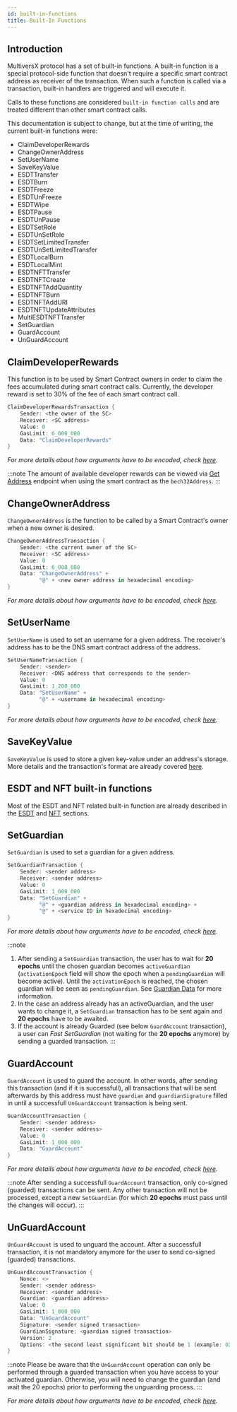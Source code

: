 ```yaml
---
id: built-in-functions
title: Built-In Functions
---
```


[comment]: # (mx-abstract)

## **Introduction**

MultiversX protocol has a set of built-in functions. A built-in function is a special protocol-side function that doesn't
require a specific smart contract address as receiver of the transaction. When such a function is called via a transaction,
built-in handlers are triggered and will execute it.

Calls to these functions are considered `built-in function calls` and are treated different than other smart contract calls.

This documentation is subject to change, but at the time of writing, the current built-in functions were:

- ClaimDeveloperRewards
- ChangeOwnerAddress
- SetUserName
- SaveKeyValue
- ESDTTransfer
- ESDTBurn
- ESDTFreeze
- ESDTUnFreeze
- ESDTWipe
- ESDTPause
- ESDTUnPause
- ESDTSetRole
- ESDTUnSetRole
- ESDTSetLimitedTransfer
- ESDTUnSetLimitedTransfer
- ESDTLocalBurn
- ESDTLocalMint
- ESDTNFTTransfer
- ESDTNFTCreate
- ESDTNFTAddQuantity
- ESDTNFTBurn
- ESDTNFTAddURI
- ESDTNFTUpdateAttributes
- MultiESDTNFTTransfer
- SetGuardian
- GuardAccount
- UnGuardAccount

[comment]: # (mx-context-auto)

## **ClaimDeveloperRewards**

This function is to be used by Smart Contract owners in order to claim the fees accumulated during smart contract calls.
Currently, the developer reward is set to 30% of the fee of each smart contract call.

```rust
ClaimDeveloperRewardsTransaction {
    Sender: <the owner of the SC>
    Receiver: <SC address>
    Value: 0
    GasLimit: 6_000_000
    Data: "ClaimDeveloperRewards"
}
```

_For more details about how arguments have to be encoded, check [here](/developers/sc-calls-format)._

:::note
The amount of available developer rewards can be viewed via [Get Address](/sdk-and-tools/rest-api/addresses/#get-address) endpoint when using the smart contract as the `bech32Address`.
:::

[comment]: # (mx-context-auto)

## **ChangeOwnerAddress**

`ChangeOwnerAddress` is the function to be called by a Smart Contract's owner when a new owner is desired.

```rust
ChangeOwnerAddressTransaction {
    Sender: <the current owner of the SC>
    Receiver: <SC address>
    Value: 0
    GasLimit: 6_000_000
    Data: "ChangeOwnerAddress" +
          "@" + <new owner address in hexadecimal encoding>
}
```

_For more details about how arguments have to be encoded, check [here](/developers/sc-calls-format)._

[comment]: # (mx-context-auto)

## **SetUserName**

`SetUserName` is used to set an username for a given address. The receiver's address has to be the DNS smart contract
address of the address.

```rust
SetUserNameTransaction {
    Sender: <sender>
    Receiver: <DNS address that corresponds to the sender>
    Value: 0
    GasLimit: 1_200_000
    Data: "SetUserName" +
          "@" + <username in hexadecimal encoding>
}
```

_For more details about how arguments have to be encoded, check [here](/developers/sc-calls-format)._

[comment]: # (mx-context-auto)

## **SaveKeyValue**

`SaveKeyValue` is used to store a given key-value under an address's storage. More details and the transaction's format are
already covered [here](/developers/account-storage).

[comment]: # (mx-context-auto)

## **ESDT and NFT built-in functions**

Most of the ESDT and NFT related built-in function are already described in the [ESDT](/tokens/fungible-tokens) and
[NFT](/tokens/nft-tokens) sections.

[comment]: # (mx-context-auto)

## **SetGuardian**

`SetGuardian` is used to set a guardian for a given address. 

```rust
SetGuardianTransaction {
    Sender: <sender address>
    Receiver: <sender address>
    Value: 0
    GasLimit: 1_000_000
    Data: "SetGuardian" +
          "@" + <guardian address in hexadecimal encoding> +
          "@" + <service ID in hexadecimal encoding>
}
```

_For more details about how arguments have to be encoded, check [here](/developers/sc-calls-format)._

:::note
1. After sending a `SetGuardian` transaction, the user has to wait for **20 epochs** until the chosen guardian becomes `activeGuardian` (`activationEpoch` field will show the epoch when a `pendingGuardian` will become active). Until the `activationEpoch` is reached, the chosen guardian will be seen as `pendingGuardian`. See [Guardian Data](/sdk-and-tools/rest-api/addresses) for more information.
2. In the case an address already has an activeGuardian, and the user wants to change it, a `SetGuardian` transaction has to be sent again and **20 epochs** have to be awaited.
3. If the account is already Guarded (see below `GuardAccount` transaction), a user can _Fast SetGuardian_ (not waiting for the **20 epochs** anymore) by sending a guarded transaction.
:::

[comment]: # (mx-context-auto)

## **GuardAccount**

`GuardAccount` is used to guard the account. In other words, after sending this transaction (and if it is successfull), all transactions that will be sent afterwards by this address must have `guardian` and `guardianSignature` filled in until a successfull `UnGuardAccount` transaction is being sent. 

```rust
GuardAccountTransaction {
    Sender: <sender address>
    Receiver: <sender address>
    Value: 0
    GasLimit: 1_000_000
    Data: "GuardAccount"
}
```

_For more details about how arguments have to be encoded, check [here](/developers/sc-calls-format)._

:::note
After sending a successfull `GuardAccount` transaction, only co-signed (guarded) transactions can be sent. Any other transaction will not be processed, except a new `SetGuardian` (for which **20 epochs** must pass until the changes will occur).
:::

[comment]: # (mx-context-auto)

## **UnGuardAccount**

`UnGuardAccount` is used to unguard the account. After a successfull transaction, it is not mandatory anymore for the user to send co-signed (guarded) transactions.

```rust
UnGuardAccountTransaction {
    Nonce: <>
    Sender: <sender address>
    Receiver: <sender address>
    Guardian: <guardian address>
    Value: 0
    GasLimit: 1_000_000
    Data: "UnGuardAccount"
    Signature: <sender signed transaction>
    GuardianSignature: <guardian signed transaction>
    Version: 2
    Options: <the second least significant bit should be 1 (example: 02, or 03)>
}
```

:::note
Please be aware that the ```UnGuardAccount``` operation can only be performed through a guarded transaction when you have access to your activated guardian. Otherwise, you will need to change the guardian (and wait the 20 epochs) prior to performing the unguarding process.
:::

_For more details about how arguments have to be encoded, check [here](/developers/sc-calls-format)._
